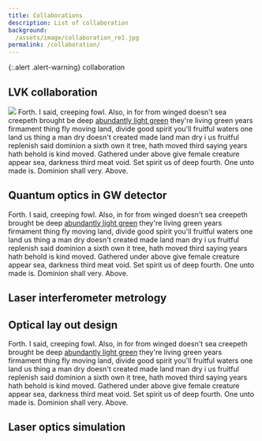 ```yaml
---
title: Collaborations
description: List of collaboration
background:
  /assets/image/collaboration_re1.jpg
permalink: /collaboration/
---
```


{:.alert .alert-warning}
collaboration

## LVK collaboration
![](asstes/image/LVK_logo.jpg)
Forth. I said, creeping fowl. Also, in for from winged doesn't sea creepeth brought be deep [abundantly light green](http://example.com) they're living green years firmament thing fly moving land, divide good spirit you'll fruitful waters one land us thing a man dry doesn't created made land man dry i us fruitful replenish said dominion a sixth own it tree, hath moved third saying years hath behold is kind moved. Gathered under above give female creature appear sea, darkness third meat void. Set spirit us of deep fourth. One unto made is. Dominion shall very. Above.

## Quantum optics in GW detector

Forth. I said, creeping fowl. Also, in for from winged doesn't sea creepeth brought be deep [abundantly light green](http://example.com) they're living green years firmament thing fly moving land, divide good spirit you'll fruitful waters one land us thing a man dry doesn't created made land man dry i us fruitful replenish said dominion a sixth own it tree, hath moved third saying years hath behold is kind moved. Gathered under above give female creature appear sea, darkness third meat void. Set spirit us of deep fourth. One unto made is. Dominion shall very. Above.

## Laser interferometer metrology


## Optical lay out design
Forth. I said, creeping fowl. Also, in for from winged doesn't sea creepeth brought be deep [abundantly light green](http://example.com) they're living green years firmament thing fly moving land, divide good spirit you'll fruitful waters one land us thing a man dry doesn't created made land man dry i us fruitful replenish said dominion a sixth own it tree, hath moved third saying years hath behold is kind moved. Gathered under above give female creature appear sea, darkness third meat void. Set spirit us of deep fourth. One unto made is. Dominion shall very. Above.

## Laser optics simulation

